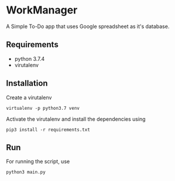 # WorkManager
A Simple To-Do app that uses Google spreadsheet as it's database.

## Requirements
- python 3.7.4
- virutalenv

## Installation
Create a virutalenv
```
virtualenv -p python3.7 venv
```
Activate the virutalenv and install the dependencies using
```
pip3 install -r requirements.txt
```

## Run
For running the script, use
```
python3 main.py
```
